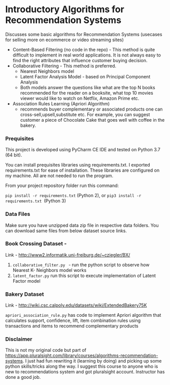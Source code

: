 # Introductory Algorithms for Recommendation Systems

Discusses some basic algorithms for Recommendation Systems (usecases for selling more on ecommerce or video streaming sites)
- Content-Based Filtering (no code in the repo) - This method is quite difficult to implement in real world applications. It is not always easy to find the right attributes that influence customer buying decision.
- Collaborative Filtering - This method is preferred.
  -  Nearest Neighbors model
  -  Latent Factor Analysis Model - based on Principal Component Analysis
  -  Both models answer the questions like what are the top N books recommended for the reader on a booksite, 
    what top 10 movies viewer would like to watch on Netflix, Amazon Prime etc.
- Association Rules Learning (Apriori Algorithm) 
  - recommends buyer complementary or associated products one can cross-sell,upsell,substitute etc. For example, you can suggest customer a piece of Chocolate Cake that goes well with coffee in the bakery.

### Prequisites
This project is developed using PyCharm CE IDE and tested on Python 3.7 (64 bit). 

You can install prequisites libraries using requirements.txt. I exported requirements.txt for ease of installation. These libraries are configured on my machine. All are not needed to run the program.

From your project repository folder run this command:

`pip install -r requirements.txt` (Python 2), or `pip3 install -r requirements.txt `(Python 3)

### Data Files
Make sure you have unzipped data zip file in respective data folders. You can download same files from below dataset source links.

### Book Crossing Dataset - 
Link - http://www2.informatik.uni-freiburg.de/~cziegler/BX/

1. `collaborative_filter.py ` -  run the python script to observe how Nearest K- Neighbors model works
2. `latent_factor.py` run this script to execute implementation of Latent Factor model 

### Bakery Dataset
Link - http://wiki.csc.calpoly.edu/datasets/wiki/ExtendedBakery75K

`apriori_association_rule.py` has code to implement Apriori algorithm that calculates support, confidence, lift, item combination rules using transactions and items to recommend complementary products

### Disclaimer 
This is not my original code but part of https://app.pluralsight.com/library/courses/algorithms-recommendation-systems.
I just had fun rewriting it (learning by doing) and picking up some python skills/tricks along the way. I suggest this course to anyone who is new to recommendations system and got pluralsight account. 
Instructor has done a good job.

